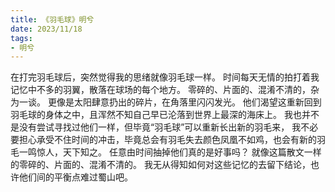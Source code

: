 ```yaml
---
title: 《羽毛球》明兮
date: 2023/11/18
tags:
- 明兮
---
```

在打完羽毛球后，突然觉得我的思绪就像羽毛球一样。
时间每天无情的拍打着我记忆中不多的羽翼，散落在球场的每个地方。
零碎的、片面的、混淆不清的，杂为一谈。
更像是太阳肆意扔出的碎片，在角落里闪闪发光。
他们渴望这重新回到羽毛球的身体之中，且浑然不知自己早已沦落到世界上最深的海床上。
我也并不是没有尝试寻找过他们一样，但毕竟“羽毛球”可以重新长出新的羽毛来，
我不必要担心承受不住时间的冲击，毕竟总会有羽毛失去颜色凤凰不如鸡，也会有新的羽毛一鸣惊人，天下知之。
任意由时间抽掉他们真的是好事吗？
就像这篇散文一样的零碎的、片面的、混淆不清的。
我无从得知如何对这些记忆的去留下结论，也许他们间的平衡点难过蜀山吧。
